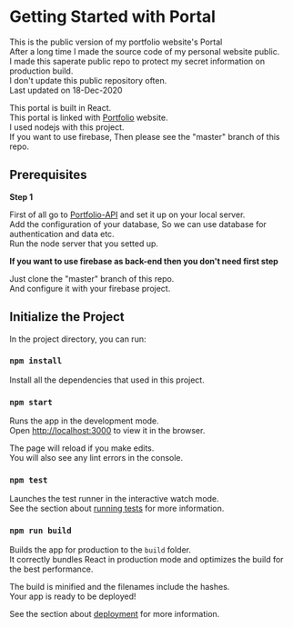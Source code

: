 # Getting Started with Portal

This is the public version of my portfolio website's Portal \
After a long time I made the source code of my personal website public. \
I made this saperate public repo to protect my secret information on production build. \
I don't update this public repository often. \
Last updated on 18-Dec-2020

This portal is built in React. \
This portal is linked with [Portfolio](https://github.com/yousufkalim/react-portfolio) website. \
I used nodejs with this project. \
If you want to use firebase, Then please see the "master" branch of this repo.

## Prerequisites

**Step 1**

First of all go to [Portfolio-API](https://github.com/yousufkalim/portfolio-api) and set it up on your local server. \
Add the configuration of your database, So we can use database for authentication and data etc. \
Run the node server that you setted up.

**If you want to use firebase as back-end then you don't need first step**

Just clone the "master" branch of this repo. \
And configure it with your firebase project.

## Initialize the Project

In the project directory, you can run:

### `npm install`

Install all the dependencies that used in this project.

### `npm start`

Runs the app in the development mode.\
Open [http://localhost:3000](http://localhost:3000) to view it in the browser.

The page will reload if you make edits.\
You will also see any lint errors in the console.

### `npm test`

Launches the test runner in the interactive watch mode.\
See the section about [running tests](https://facebook.github.io/create-react-app/docs/running-tests) for more information.

### `npm run build`

Builds the app for production to the `build` folder.\
It correctly bundles React in production mode and optimizes the build for the best performance.

The build is minified and the filenames include the hashes.\
Your app is ready to be deployed!

See the section about [deployment](https://facebook.github.io/create-react-app/docs/deployment) for more information.
